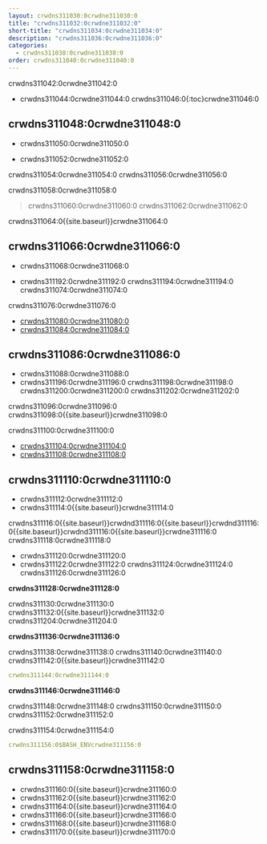 ```yaml
---
layout: crwdns311030:0crwdne311030:0
title: "crwdns311032:0crwdne311032:0"
short-title: "crwdns311034:0crwdne311034:0"
description: "crwdns311036:0crwdne311036:0"
categories:
  - crwdns311038:0crwdne311038:0
order: crwdns311040:0crwdne311040:0
---
```


crwdns311042:0crwdne311042:0

* crwdns311044:0crwdne311044:0
crwdns311046:0{:toc}crwdne311046:0



## crwdns311048:0crwdne311048:0

* crwdns311050:0crwdne311050:0

* crwdns311052:0crwdne311052:0

crwdns311054:0crwdne311054:0 crwdns311056:0crwdne311056:0

crwdns311058:0crwdne311058:0


> crwdns311060:0crwdne311060:0 crwdns311062:0crwdne311062:0


crwdns311064:0{{site.baseurl}}crwdne311064:0


## crwdns311066:0crwdne311066:0

* crwdns311068:0crwdne311068:0

* crwdns311192:0crwdne311192:0 crwdns311194:0crwdne311194:0 crwdns311074:0crwdne311074:0

crwdns311076:0crwdne311076:0
* [crwdns311080:0crwdne311080:0](crwdns311078:0{{site.baseurl}}crwdne311078:0)
* [crwdns311084:0crwdne311084:0](crwdns311082:0{{site.baseurl}}crwdne311082:0)

## crwdns311086:0crwdne311086:0

* crwdns311088:0crwdne311088:0
* crwdns311196:0crwdne311196:0 crwdns311198:0crwdne311198:0 crwdns311200:0crwdne311200:0 crwdns311202:0crwdne311202:0

crwdns311096:0crwdne311096:0 crwdns311098:0{{site.baseurl}}crwdne311098:0

crwdns311100:0crwdne311100:0
* [crwdns311104:0crwdne311104:0](crwdns311102:0{{site.baseurl}}crwdne311102:0)
* [crwdns311108:0crwdne311108:0](crwdns311106:0{{site.baseurl}}crwdne311106:0)

## crwdns311110:0crwdne311110:0

* crwdns311112:0crwdne311112:0
* crwdns311114:0{{site.baseurl}}crwdne311114:0

crwdns311116:0{{site.baseurl}}crwdnd311116:0{{site.baseurl}}crwdnd311116:0{{site.baseurl}}crwdnd311116:0{{site.baseurl}}crwdne311116:0 crwdns311118:0crwdne311118:0

* crwdns311120:0crwdne311120:0
* crwdns311122:0crwdne311122:0 crwdns311124:0crwdne311124:0 crwdns311126:0crwdne311126:0

**crwdns311128:0crwdne311128:0**

crwdns311130:0crwdne311130:0 crwdns311132:0{{site.baseurl}}crwdne311132:0 crwdns311204:0crwdne311204:0

**crwdns311136:0crwdne311136:0**

crwdns311138:0crwdne311138:0 crwdns311140:0crwdne311140:0 crwdns311142:0{{site.baseurl}}crwdne311142:0

```yaml
crwdns311144:0crwdne311144:0
```

**crwdns311146:0crwdne311146:0**

crwdns311148:0crwdne311148:0 crwdns311150:0crwdne311150:0 crwdns311152:0crwdne311152:0

crwdns311154:0crwdne311154:0

```yaml
crwdns311156:0$BASH_ENVcrwdne311156:0
```




## crwdns311158:0crwdne311158:0
- crwdns311160:0{{site.baseurl}}crwdne311160:0
- crwdns311162:0{{site.baseurl}}crwdne311162:0
- crwdns311164:0{{site.baseurl}}crwdne311164:0
- crwdns311166:0{{site.baseurl}}crwdne311166:0
- crwdns311168:0{{site.baseurl}}crwdne311168:0
- crwdns311170:0{{site.baseurl}}crwdne311170:0
